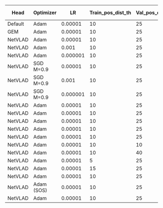 | Head    | Optimizer | LR       | Train_pos_dist_th | Val_pos_dist_th | Augmentation | Attention | img_size | R@5_val | R@5_test (Pitts30k)| R@5_test (St.Lucia) | Run     |
| ------- | --------- | -------- | ----------------- | --------------- | ------------ | --------- | -------- | ------- | ------------------ | ------------------- | ------- |
| Default | Adam      | 0.00001  | 10                | 25              | /            | /         | /        | 81.7    | 81.5               | 48.0                | done    |
| GEM     | Adam      | 0.00001  | 10                | 25              | /            | /         | /        | 89.9    | 89.1               | 68.3                | done    |
| NetVLAD | Adam      | 0.00001  | 10                | 25              | /            | /         | /        | 96.0    | 93.2               | 71.3                | done    |
| NetVLAD | Adam      | 0.001    | 10                | 25              | /            | /         | /        | 93.1    | 89.6               | 57.7                | done    |
| NetVLAD | Adam      | 0.000001 | 10                | 25              | /            | /         | /        | 95.8    | 93.0               | 70.4                | done    |
| NetVLAD | SGD M=0.9 | 0.00001  | 10                | 25              | /            | /         | /        | 90.2    | 89.8               | 70.7                | done    |
| NetVLAD | SGD M=0.9 | 0.001    | 10                | 25              | /            | /         | /        | 96.1    | 93.1               | 71.4                | done    |
| NetVLAD | SGD M=0.9 | 0.000001 | 10                | 25              | /            | /         | /        | 80.2    | 79.4               | 65.3                | done    |
| NetVLAD | Adam      | 0.00001  | 10                | 25              | CS-HF        | /         | /        | 95.3    | 92.4               | 77.5                | done    |
| NetVLAD | Adam      | 0.00001  | 10                | 25              | H-RP         | /         | /        | 96.1    | 92.8               | 72.2                | done    |
| NetVLAD | Adam      | 0.00001  | 10                | 25              | B-GS-R       | /         | /        | 93.8    | 91.5               | 64.4                | done    |
| NetVLAD | Adam      | 0.00001  | 10                | 25              | GS           | /         | /        | 95.5    | 92.7               | 71.0                | done    |
| NetVLAD | Adam      | 0.00001  | 10                | 25              | BCSH         | /         | /        | 95.7    | 92.5               | 82.1                | done    |
| NetVLAD | Adam      | 0.00001  | 10                | 10              | /            | /         | /        | /       | 88.3               | \                   | done    |
| NetVLAD | Adam      | 0.00001  | 10                | 40              | /            | /         | /        | /       | 94.7               | \                   | done    |
| NetVLAD | Adam      | 0.00001  | 5                 | 25              | /            | /         | /        | 96.4    | 92.9               | 70.8                | done    |
| NetVLAD | Adam      | 0.00001  | 15                | 25              | /            | /         | /        |         |                    |                     | Aless   |
| NetVLAD | Adam      | 0.00001  | 10                | 25              | /            | CBAM      | /        | 95.7    | 93.3               | 70.8                | done    |
| NetVLAD | Adam (SOS)| 0.00001  | 10                | 25              | /            | /         | /        | 93.3    | 91.8               | 71.0                | done    |
| NetVLAD | Adam      | 0.00001  | 10                | 25              | /            | /         | 300x200  | 95.2    | 92.6               | 81.5                | done    |

